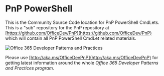# PnP PowerShell #
This is the Community Source Code location for PnP PowerShell CmdLets. This is a "sub" repository for the PnP repository at [https://github.com/OfficeDev/PnP](https://github.com/OfficeDev/PnP) which will contain all PnP PowerShell CmdLet related materials. 

![Office 365 Developer Patterns and Practices](https://camo.githubusercontent.com/a732087ed949b0f2f84f5f02b8c79f1a9dd96f65/687474703a2f2f692e696d6775722e636f6d2f6c3031686876452e706e67)

Please use [http://aka.ms/OfficeDevPnP](http://aka.ms/OfficeDevPnP) for getting latest information around the whole *Office 365 Developer Patterns and Practices program*. 
